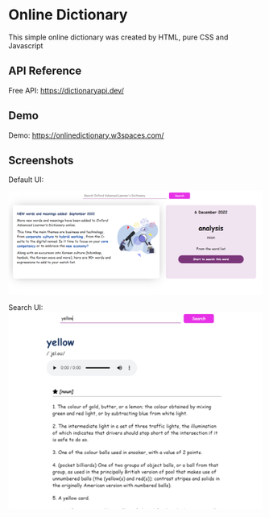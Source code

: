 
# Online Dictionary
This simple online dictionary was created by HTML, pure CSS and Javascript

## API Reference
Free API: https://dictionaryapi.dev/


## Demo

Demo: https://onlinedictionary.w3spaces.com/


## Screenshots
Default UI: 

![App Screenshot](https://github.com/duyduyduyduy/onlineDictionary/blob/main/Default%20Image.png)

Search UI: 
![App Screenshot](https://github.com/duyduyduyduy/onlineDictionary/blob/main/Search%20UI.png)
